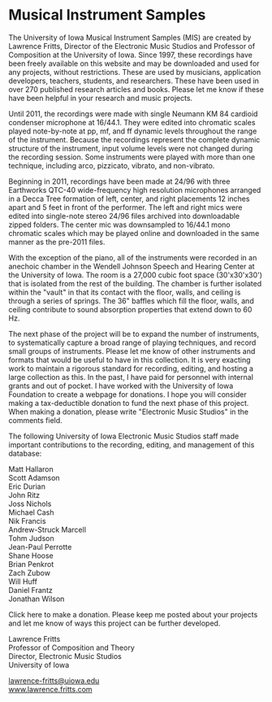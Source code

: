 # Musical Instrument Samples  
The University of Iowa Musical Instrument Samples (MIS) are created by Lawrence Fritts, Director of the Electronic Music Studios and Professor of Composition at the University of Iowa. Since 1997, these recordings have been freely available on this website and may be downloaded and used for any projects, without restrictions. These are used by musicians, application developers, teachers, students, and researchers. These have been used in over 270 published research articles and books. Please let me know if these have been helpful in your research and music projects.  
  
Until 2011, the recordings were made with single Neumann KM 84 cardioid condenser microphone at 16/44.1. They were edited into chromatic scales played note-by-note at pp, mf, and ff dynamic levels throughout the range of the instrument. Because the recordings represent the complete dynamic structure of the instrument, input volume levels were not changed during the recording session. Some instruments were played with more than one technique, including arco, pizzicato, vibrato, and non-vibrato.  
  
Beginning in 2011, recordings have been made at 24/96 with three Earthworks QTC-40 wide-frequency high resolution microphones arranged in a Decca Tree formation of left, center, and right placements 12 inches apart and 5 feet in front of the performer. The left and right mics were edited into single-note stereo 24/96 files archived into downloadable zipped folders. The center mic was downsampled to 16/44.1 mono chromatic scales which may be played online and downloaded in the same manner as the pre-2011 files.  
  
With the exception of the piano, all of the instruments were recorded in an anechoic chamber in the Wendell Johnson Speech and Hearing Center at the University of Iowa. The room is a 27,000 cubic foot space (30'x30'x30') that is isolated from the rest of the building. The chamber is further isolated within the "vault" in that its contact with the floor, walls, and ceiling is through a series of springs. The 36" baffles which fill the floor, walls, and ceiling contribute to sound absorption properties that extend down to 60 Hz.  
  
The next phase of the project will be to expand the number of instruments, to systematically capture a broad range of playing techniques, and record small groups of instruments. Please let me know of other instruments and formats that would be useful to have in this collection. It is very exacting work to maintain a rigorous standard for recording, editing, and hosting a large collection as this. In the past, I have paid for personnel with internal grants and out of pocket. I have worked with the University of Iowa Foundation to create a webpage for donations. I hope you will consider making a tax-deductible donation to fund the next phase of this project. When making a donation, please write "Electronic Music Studios" in the comments field.  
  
The following University of Iowa Electronic Music Studios staff made important contributions to the recording, editing, and management of this database:  
  
Matt Hallaron  
Scott Adamson  
Eric Durian  
John Ritz  
Joss Nichols  
Michael Cash  
Nik Francis  
Andrew-Struck Marcell  
Tohm Judson  
Jean-Paul Perrotte  
Shane Hoose  
Brian Penkrot  
Zach Zubow  
Will Huff  
Daniel Frantz  
Jonathan Wilson  

Click here to make a donation. Please keep me posted about your projects and let me know of ways this project can be further developed.  

Lawrence Fritts  
Professor of Composition and Theory  
Director, Electronic Music Studios  
University of Iowa  

lawrence-fritts@uiowa.edu  
www.lawrence.fritts.com  